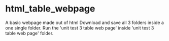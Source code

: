 # html_table_webpage
A basic webpage made out of html
Download and save all 3 folders inside a one single folder.
Run the 'unit test 3 table web page' inside 'unit test 3 table web page' folder.

